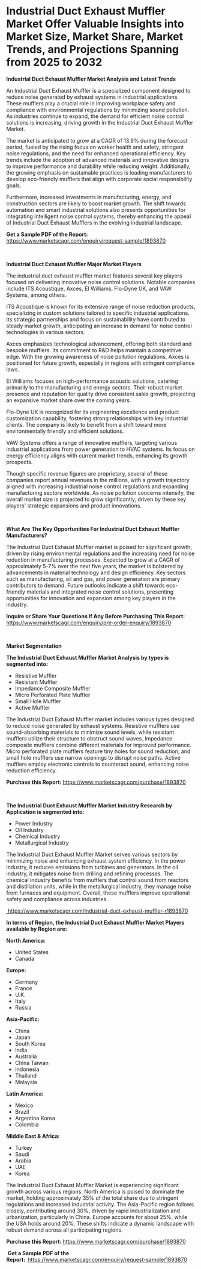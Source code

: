 <p><h1>Industrial Duct Exhaust Muffler Market Offer Valuable Insights into Market Size, Market Share, Market Trends, and Projections Spanning from 2025 to 2032</h1></p><p><strong>Industrial Duct Exhaust Muffler Market Analysis and Latest Trends</strong></p>
<p><p>An Industrial Duct Exhaust Muffler is a specialized component designed to reduce noise generated by exhaust systems in industrial applications. These mufflers play a crucial role in improving workplace safety and compliance with environmental regulations by minimizing sound pollution. As industries continue to expand, the demand for efficient noise control solutions is increasing, driving growth in the Industrial Duct Exhaust Muffler Market.</p><p>The market is anticipated to grow at a CAGR of 13.9% during the forecast period, fueled by the rising focus on worker health and safety, stringent noise regulations, and the need for enhanced operational efficiency. Key trends include the adoption of advanced materials and innovative designs to improve performance and durability while reducing weight. Additionally, the growing emphasis on sustainable practices is leading manufacturers to develop eco-friendly mufflers that align with corporate social responsibility goals.</p><p>Furthermore, increased investments in manufacturing, energy, and construction sectors are likely to boost market growth. The shift towards automation and smart industrial solutions also presents opportunities for integrating intelligent noise control systems, thereby enhancing the appeal of Industrial Duct Exhaust Mufflers in the evolving industrial landscape.</p></p>
<p><strong>Get a Sample PDF of the Report:&nbsp;</strong> <a href="https://www.marketscagr.com/enquiry/request-sample/1893870?utm_campaign=2518&utm_medium=2&utm_source=Github&utm_content=ia&utm_term=12042025&utm_id=industrial-duct-exhaust-muffler">https://www.marketscagr.com/enquiry/request-sample/1893870</a></p>
<p>&nbsp;</p>
<p><strong>Industrial Duct Exhaust Muffler Major Market Players</strong></p>
<p><p>The industrial duct exhaust muffler market features several key players focused on delivering innovative noise control solutions. Notable companies include ITS Acoustique, Axces, EI Williams, Flo-Dyne UK, and VAW Systems, among others. </p><p>ITS Acoustique is known for its extensive range of noise reduction products, specializing in custom solutions tailored to specific industrial applications. Its strategic partnerships and focus on sustainability have contributed to steady market growth, anticipating an increase in demand for noise control technologies in various sectors.</p><p>Axces emphasizes technological advancement, offering both standard and bespoke mufflers. Its commitment to R&D helps maintain a competitive edge. With the growing awareness of noise pollution regulations, Axces is positioned for future growth, especially in regions with stringent compliance laws.</p><p>EI Williams focuses on high-performance acoustic solutions, catering primarily to the manufacturing and energy sectors. Their robust market presence and reputation for quality drive consistent sales growth, projecting an expansive market share over the coming years.</p><p>Flo-Dyne UK is recognized for its engineering excellence and product customization capability, fostering strong relationships with key industrial clients. The company is likely to benefit from a shift toward more environmentally friendly and efficient solutions.</p><p>VAW Systems offers a range of innovative mufflers, targeting various industrial applications from power generation to HVAC systems. Its focus on energy efficiency aligns with current market trends, enhancing its growth prospects.</p><p>Though specific revenue figures are proprietary, several of these companies report annual revenues in the millions, with a growth trajectory aligned with increasing industrial noise control regulations and expanding manufacturing sectors worldwide. As noise pollution concerns intensify, the overall market size is projected to grow significantly, driven by these key players' strategic expansions and product innovations.</p></p>
<p>&nbsp;</p>
<p><strong>What Are The Key Opportunities For Industrial Duct Exhaust Muffler Manufacturers?</strong></p>
<p><p>The Industrial Duct Exhaust Muffler market is poised for significant growth, driven by rising environmental regulations and the increasing need for noise reduction in manufacturing processes. Expected to grow at a CAGR of approximately 5-7% over the next five years, the market is bolstered by advancements in material technology and design efficiency. Key sectors such as manufacturing, oil and gas, and power generation are primary contributors to demand. Future outlooks indicate a shift towards eco-friendly materials and integrated noise control solutions, presenting opportunities for innovation and expansion among key players in the industry.</p></p>
<p><strong>Inquire or Share Your Questions If Any Before Purchasing This Report:</strong> <a href="https://www.marketscagr.com/enquiry/pre-order-enquiry/1893870?utm_campaign=2518&utm_medium=2&utm_source=Github&utm_content=ia&utm_term=12042025&utm_id=industrial-duct-exhaust-muffler">https://www.marketscagr.com/enquiry/pre-order-enquiry/1893870</a></p>
<p>&nbsp;</p>
<p><strong>Market Segmentation</strong></p>
<p><strong>The Industrial Duct Exhaust Muffler Market Analysis by types is segmented into:</strong></p>
<p><ul><li>Resistive Muffler</li><li>Resistant Muffler</li><li>Impedance Composite Muffler</li><li>Micro Perforated Plate Muffler</li><li>Small Hole Muffler</li><li>Active Muffler</li></ul></p>
<p><p>The Industrial Duct Exhaust Muffler market includes various types designed to reduce noise generated by exhaust systems. Resistive mufflers use sound-absorbing materials to minimize sound levels, while resistant mufflers utilize their structure to obstruct sound waves. Impedance composite mufflers combine different materials for improved performance. Micro perforated plate mufflers feature tiny holes for sound reduction, and small hole mufflers use narrow openings to disrupt noise paths. Active mufflers employ electronic controls to counteract sound, enhancing noise reduction efficiency.</p></p>
<p><strong>Purchase this Report:&nbsp;</strong><a href="https://www.marketscagr.com/purchase/1893870?utm_campaign=2518&utm_medium=2&utm_source=Github&utm_content=ia&utm_term=12042025&utm_id=industrial-duct-exhaust-muffler">https://www.marketscagr.com/purchase/1893870</a></p>
<p>&nbsp;</p>
<p><strong>The Industrial Duct Exhaust Muffler Market Industry Research by Application is segmented into:</strong></p>
<p><ul><li>Power Industry</li><li>Oil Industry</li><li>Chemical Industry</li><li>Metallurgical Industry</li></ul></p>
<p><p>The Industrial Duct Exhaust Muffler Market serves various sectors by minimizing noise and enhancing exhaust system efficiency. In the power industry, it reduces emissions from turbines and generators. In the oil industry, it mitigates noise from drilling and refining processes. The chemical industry benefits from mufflers that control sound from reactors and distillation units, while in the metallurgical industry, they manage noise from furnaces and equipment. Overall, these mufflers improve operational safety and compliance across industries.</p></p>
<p><a href="https://www.marketscagr.com/industrial-duct-exhaust-muffler-r1893870?utm_campaign=2518&utm_medium=2&utm_source=Github&utm_content=ia&utm_term=12042025&utm_id=industrial-duct-exhaust-muffler">&nbsp;https://www.marketscagr.com/industrial-duct-exhaust-muffler-r1893870</a></p>
<p><strong>In terms of Region, the Industrial Duct Exhaust Muffler Market Players available by Region are:</strong></p>
<p>
    <p> <strong> North America: </strong>
        <ul>
            <li>United States</li>
            <li>Canada</li>
        </ul>
        </p> 
    <p> <strong> Europe: </strong>
        <ul>
            <li>Germany</li>
            <li>France</li>
            <li>U.K.</li>
            <li>Italy</li>
            <li>Russia</li>
        </ul>
        </p> 
    <p> <strong> Asia-Pacific: </strong>
        <ul>
            <li>China</li>
            <li>Japan</li>
            <li>South Korea</li>
            <li>India</li>
            <li>Australia</li>
            <li>China Taiwan</li>
            <li>Indonesia</li>
            <li>Thailand</li>
            <li>Malaysia</li>
        </ul>
        </p> 
    <p> <strong> Latin America: </strong>
        <ul>
            <li>Mexico</li>
            <li>Brazil</li>
            <li>Argentina Korea</li>
            <li>Colombia</li>
        </ul>
        </p> 
    <p> <strong> Middle East & Africa: </strong>
        <ul>
            <li>Turkey</li>
            <li>Saudi</li>
            <li>Arabia</li>
            <li>UAE</li>
            <li>Korea</li>
        </ul>
    </p>
    </p>
<p><p>The Industrial Duct Exhaust Muffler Market is experiencing significant growth across various regions. North America is poised to dominate the market, holding approximately 35% of the total share due to stringent regulations and increased industrial activity. The Asia-Pacific region follows closely, contributing around 30%, driven by rapid industrialization and urbanization, particularly in China. Europe accounts for about 25%, while the USA holds around 20%. These shifts indicate a dynamic landscape with robust demand across all participating regions.</p></p>
<p><strong>Purchase this Report: </strong><a href="https://www.marketscagr.com/purchase/1893870?utm_campaign=2518&utm_medium=2&utm_source=Github&utm_content=ia&utm_term=12042025&utm_id=industrial-duct-exhaust-muffler">https://www.marketscagr.com/purchase/1893870</a></p>
<p>&nbsp;<strong>Get a Sample PDF of the Report:&nbsp;&nbsp;</strong><a href="https://www.marketscagr.com/enquiry/request-sample/1893870?utm_campaign=2518&utm_medium=2&utm_source=Github&utm_content=ia&utm_term=12042025&utm_id=industrial-duct-exhaust-muffler">https://www.marketscagr.com/enquiry/request-sample/1893870</a></p>
<p><strong></strong></p>
<p><p></p><p></p><p></p></p>